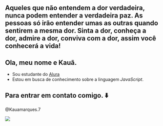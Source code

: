 ## Aqueles que não entendem a dor verdadeira, nunca podem entender a verdadeira paz. As pessoas só irão entender umas as outras quando sentirem a mesma dor. Sinta a dor, conheça a dor, admire a dor, conviva com a dor, assim você conhecerá a vida!

## Ola, meu nome e **Kauã**.

- Sou estudante do [Alura](https://www.alura.com.br)
- Estou em busca de conhecimento sobre a linguagem _JavaScript_.

## Para entrar em contato comigo. ⬇️

@Kauamarques.7

![](https://media1.tenor.com/m/tAYGIaNtjl0AAAAC/pain-nagato-naruto.gif)
